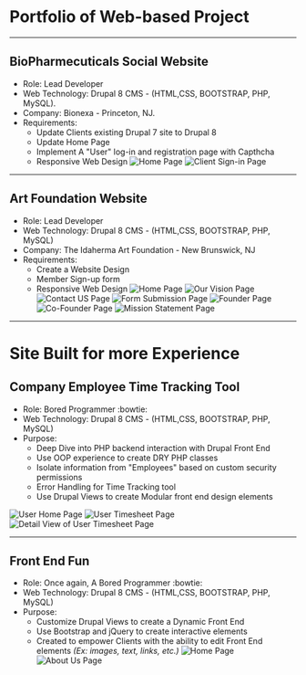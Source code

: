 # Portfolio of Web-based Project
* * *
## BioPharmecuticals Social Website ##
+ Role: Lead Developer
+ Web Technology: Drupal 8 CMS - (HTML,CSS, BOOTSTRAP, PHP, MySQL).
+ Company: Bionexa - Princeton, NJ.
+ Requirements: 
    + Update Clients existing Drupal 7 site to Drupal 8
    + Update Home Page
    + Implement A "User" log-in and registration page with Capthcha
    + Responsive Web Design
![Home Page](https://github.com/metrocoder/DrupalScreenShots/blob/master/Home.png)
![Client Sign-in Page](https://github.com/metrocoder/DrupalScreenShots/blob/master/signUp.png)
* * *
## Art Foundation Website ##
+ Role: Lead Developer
+ Web Technology: Drupal 8 CMS - (HTML,CSS, BOOTSTRAP, PHP, MySQL)
+ Company: The Idaherma Art Foundation - New Brunswick, NJ
+ Requirements: 
    + Create a Website Design
    + Member Sign-up form
    + Responsive Web Design
![Home Page](https://github.com/metrocoder/DrupalScreenShots/blob/master/HomePage.png)
![Our Vision Page](https://github.com/metrocoder/DrupalScreenShots/blob/master/OurVision.png)
![Contact US Page](https://github.com/metrocoder/DrupalScreenShots/blob/master/ContactUs.png)
![Form Submission Page](https://github.com/metrocoder/DrupalScreenShots/blob/master/ArtSubmission.png)
![Founder Page](https://github.com/metrocoder/DrupalScreenShots/blob/master/MemberOne.png)
![Co-Founder Page](https://github.com/metrocoder/DrupalScreenShots/blob/master/MemberTwo.png)
![Mission Statement Page](https://github.com/metrocoder/DrupalScreenShots/blob/master/OurVision.png)
* * *
# Site Built for more Experience #

## Company Employee Time Tracking Tool ##
+ Role: Bored Programmer :bowtie:
+ Web Technology: Drupal 8 CMS - (HTML,CSS, BOOTSTRAP, PHP, MySQL)
+ Purpose: 
    + Deep Dive into PHP backend interaction with Drupal Front End
    + Use OOP experience to create DRY PHP classes
    + Isolate information from "Employees" based on custom security permissions 
    + Error Handling for Time Tracking tool
    + Use Drupal Views to create Modular front end design elements

![User Home Page](https://github.com/metrocoder/DrupalScreenShots/blob/master/Custom%20Login%20Block.png)
![User Timesheet Page](https://github.com/metrocoder/DrupalScreenShots/blob/master/Custom%20Time%20Sheet%20Module%20and%20Block.png)
![Detail View of User Timesheet Page](https://github.com/metrocoder/DrupalScreenShots/blob/master/Table%20With%20Content.png)
* * *
## Front End Fun ##
+ Role: Once again, A Bored Programmer :bowtie:
+ Web Technology: Drupal 8 CMS - (HTML,CSS, BOOTSTRAP, PHP, MySQL)
+ Purpose: 
    + Customize Drupal Views to create a Dynamic Front End
    + Use Bootstrap and jQuery to create interactive elements
    + Created to empower Clients with the ability to edit Front End elements *(Ex: images, text, links, etc.)*
![Home Page](https://github.com/metrocoder/DrupalScreenShots/blob/master/screencapture-localhost-8080-Drupal-ittbtimetracking-2018-09-13-14_21_51.png)
![About Us Page](https://github.com/metrocoder/DrupalScreenShots/blob/master/About%20Us%20with%20Cards.png)
